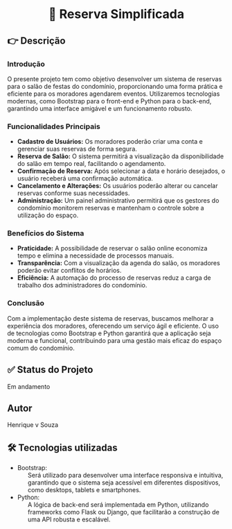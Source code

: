 <h1 align="center">🏁 Reserva Simplificada</h1>

<h2>👉 Descrição</h2>

<h3>Introdução</h3>
<p>O presente projeto tem como objetivo desenvolver um sistema de reservas para o salão de festas do condomínio, proporcionando uma forma prática e eficiente para os moradores agendarem eventos. Utilizaremos tecnologias modernas, como Bootstrap para o front-end e Python para o back-end, garantindo uma interface amigável e um funcionamento robusto.</p>

<h3>Funcionalidades Principais</h3>
<ul class="timeline">
    <li><b>Cadastro de Usuários:</b> Os moradores poderão criar uma conta e gerenciar suas reservas de forma segura.</li>
    <li><b>Reserva de Salão:</b> O sistema permitirá a visualização da disponibilidade do salão em tempo real, facilitando o agendamento.</li>
    <li><b>Confirmação de Reserva:</b> Após selecionar a data e horário desejados, o usuário receberá uma confirmação automática.</li>
    <li><b>Cancelamento e Alterações:</b> Os usuários poderão alterar ou cancelar reservas conforme suas necessidades.</li>
    <li><b>Administração:</b> Um painel administrativo permitirá que os gestores do condomínio monitorem reservas e mantenham o controle sobre a utilização do espaço.</li>
</ul>

<h3>Benefícios do Sistema</h3>

<ul class="timeline">
    <li><b>Praticidade:</b> A possibilidade de reservar o salão online economiza tempo e elimina a necessidade de processos manuais.</li>
    <li><b>Transparência:</b> Com a visualização da agenda do salão, os moradores poderão evitar conflitos de horários.</li>
    <li><b>Eficiência:</b> A automação do processo de reservas reduz a carga de trabalho dos administradores do condomínio.</li>
    
</ul>

<h3>Conclusão</h3>
<p>Com a implementação deste sistema de reservas, buscamos melhorar a experiência dos moradores, oferecendo um serviço ágil e eficiente. O uso de tecnologias como Bootstrap e Python garantirá que a aplicação seja moderna e funcional, contribuindo para uma gestão mais eficaz do espaço comum do condomínio.</p>

<h2>✅ Status do Projeto </h2>
<p class="status">Em andamento</p>

<h2>Autor</h2>
<p>Henrique v Souza</p>

<h2> 🛠 Tecnologias utilizadas</h2>
<ul class="tecnologias">
    <li>Bootstrap:
        <ul> 
            Será utilizado para desenvolver uma interface responsiva e intuitiva, garantindo que o sistema seja acessível em diferentes dispositivos, como desktops, tablets e smartphones.</li>
        </ul>
    <li>Python:
        <ul> 
            A lógica de back-end será implementada em Python, utilizando frameworks como Flask ou Django, que facilitarão a construção de uma API robusta e escalável.</li>
        </ul>    
    
</ul>

